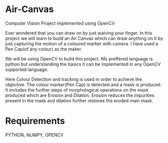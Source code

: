 # Air-Canvas

Computer Vision Project implemented using OpenCV

Ever wondered that you can draw on by just waiving your finger. In this project we will learn to build an Air Canvas which can draw anything on it by just capturing the motion of a coloured marker with camera. I have used a Pen Cap(of any colour) as the maker.

We will be using OpenCV to build this project. My preffered language is python but understanding the basics it can be implemented in any OpenCV supported language.

Here Colour Detection and tracking is used in order to achieve the objective. The colour marker(Pen Cap) is detected and a mask is produced. It includes the further steps of morphological operations on the mask produced which are Erosion and Dilation. Erosion reduces the impurities present in the mask and dilation further restores the eroded main mask.

# Requirements
PYTHON, NUMPY, OPENCV
